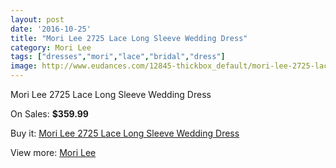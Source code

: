 ```yaml
---
layout: post
date: '2016-10-25'
title: "Mori Lee 2725 Lace Long Sleeve Wedding Dress"
category: Mori Lee
tags: ["dresses","mori","lace","bridal","dress"]
image: http://www.eudances.com/12845-thickbox_default/mori-lee-2725-lace-long-sleeve-wedding-dress.jpg
---
```

Mori Lee 2725 Lace Long Sleeve Wedding Dress

On Sales: **$359.99**
<a href="https://www.eudances.com/en/mori-lee/3925-mori-lee-2725-lace-long-sleeve-wedding-dress.html"><amp-img layout="responsive" width="600" height="600" src="//www.eudances.com/12845-thickbox_default/mori-lee-2725-lace-long-sleeve-wedding-dress.jpg" alt="Mori Lee 2725 Lace Long Sleeve Wedding Dress 0" /></a>
<a href="https://www.eudances.com/en/mori-lee/3925-mori-lee-2725-lace-long-sleeve-wedding-dress.html"><amp-img layout="responsive" width="600" height="600" src="//www.eudances.com/12846-thickbox_default/mori-lee-2725-lace-long-sleeve-wedding-dress.jpg" alt="Mori Lee 2725 Lace Long Sleeve Wedding Dress 1" /></a>
<a href="https://www.eudances.com/en/mori-lee/3925-mori-lee-2725-lace-long-sleeve-wedding-dress.html"><amp-img layout="responsive" width="600" height="600" src="//www.eudances.com/12847-thickbox_default/mori-lee-2725-lace-long-sleeve-wedding-dress.jpg" alt="Mori Lee 2725 Lace Long Sleeve Wedding Dress 2" /></a>
<a href="https://www.eudances.com/en/mori-lee/3925-mori-lee-2725-lace-long-sleeve-wedding-dress.html"><amp-img layout="responsive" width="600" height="600" src="//www.eudances.com/12848-thickbox_default/mori-lee-2725-lace-long-sleeve-wedding-dress.jpg" alt="Mori Lee 2725 Lace Long Sleeve Wedding Dress 3" /></a>
<a href="https://www.eudances.com/en/mori-lee/3925-mori-lee-2725-lace-long-sleeve-wedding-dress.html"><amp-img layout="responsive" width="600" height="600" src="//www.eudances.com/12849-thickbox_default/mori-lee-2725-lace-long-sleeve-wedding-dress.jpg" alt="Mori Lee 2725 Lace Long Sleeve Wedding Dress 4" /></a>

Buy it: [Mori Lee 2725 Lace Long Sleeve Wedding Dress](https://www.eudances.com/en/mori-lee/3925-mori-lee-2725-lace-long-sleeve-wedding-dress.html "Mori Lee 2725 Lace Long Sleeve Wedding Dress")

View more: [Mori Lee](https://www.eudances.com/en/9-mori-lee "Mori Lee")